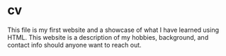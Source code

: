 # cv
This file is my first website and a showcase of what I have learned using HTML. 
This website is a description of my hobbies, background, and contact info should anyone want to reach out. 
